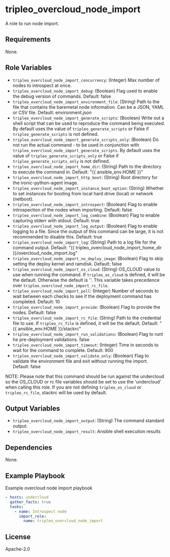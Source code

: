 tripleo_overcloud_node_import
=================================

A role to run node import.

Requirements
------------

None.

Role Variables
--------------

* `tripleo_overcloud_node_import_concurrency`: (Integer) Max number of nodes to introspect at once.
* `tripleo_overcloud_node_import_debug`: (Boolean) Flag used to enable the debug version of commands. Default: false
* `tripleo_overcloud_node_import_environment_file`: (String) Path to the file that contains the baremetal node information. Can be a JSON, YAML or CSV file. Default: environment.json
* `tripleo_overcloud_node_import_generate_scripts`: (Boolean) Write out a shell script that can be used to reproduce the command being executed. By default uses the value of `tripleo_generate_scripts` or False if `tripleo_generate_scripts` is not defined.
* `tripleo_overcloud_node_import_generate_scripts_only`: (Boolean) Do not run the actual command - to be used in conjunction with `tripleo_overcloud_node_import_generate_scripts`. By default uses the value of `tripleo_generate_scripts_only` or False if `tripleo_generate_scripts_only` is not defined.
* `tripleo_overcloud_node_import_home_dir`: (String) Path to the directory to execute the command in. Default: "{{ ansible_env.HOME }}"
* `tripleo_overcloud_node_import_http_boot`: (String) Root directory for the ironic-python-agent image.
* `tripleo_overcloud_node_import_instance_boot_option`: (String) Whether to set instances for booting from local hard drive (local) or network (netboot).
* `tripleo_overcloud_node_import_introspect`: (Boolean) Flag to enable introspection of the nodes when importing. Default: false
* `tripleo_overcloud_node_import_log_combine`: (Boolean) Flag to enable capturing stderr with stdout. Default: true
* `tripleo_overcloud_node_import_log_output`: (Boolean) Flag to enable logging to a file. Since the output of this command can be large, it is not recommended to disable this. Default: true
* `tripleo_overcloud_node_import_log`: (String) Path to a log file for the command output. Default: "{{ tripleo_overcloud_node_import_home_dir }}/overcloud_node_import.log"
* `tripleo_overcloud_node_import_no_deploy_image`: (Boolean) Flag to skip setting the deploy kernel and ramdisk. Default: false
* `tripleo_overcloud_node_import_os_cloud`: (String) OS_CLOUD value to use when running the command. If `tripleo_os_cloud` is defined, it will be the default. Otherwise the default is ''. This variable takes precedence over `tripleo_overcloud_node_import_rc_file`.
* `tripleo_overcloud_node_import_poll`: (Integer) Number of seconds to wait between each checks to see if the deployment command has completed. Default: 10
* `tripleo_overcloud_node_import_provide`: (Boolean) Flag to provide the nodes. Default: false
* `tripleo_overcloud_node_import_rc_file`: (String) Path to the credential file to use. If `tripleo_rc_file` is defined, it will be the default. Default: "{{ ansible_env.HOME }}/stackrc"
* `tripleo_overcloud_node_import_run_validations`: (Boolean) Flag to runt he pre-deployment validations. false
* `tripleo_overcloud_node_import_timeout`: (Integer) Time in seconds to wait for the command to complete. Default: 900
* `tripleo_overcloud_node_import_validate_only`: (Boolean) Flag to validate the environment file and exit without running the import. Default: false

NOTE: Please note that this command should be run against the undercloud so the
OS_CLOUD or rc file variables should be set to use the 'undercloud' when
calling this role. If you are not defining `tripleo_os_cloud` or `tripleo_rc_file`,
stackrc will be used by default.

Output Variables
----------------

* `tripleo_overcloud_node_import_output`: (String) The command standard output.
* `tripleo_overcloud_node_import_result`: Ansible shell execution results

Dependencies
------------

None.

Example Playbook
----------------

Example overcloud node import playbook

```yaml
- hosts: undercloud
  gather_facts: true
  tasks:
    - name: Introspect node
      import_role:
        name: tripleo_overcloud_node_import
```

License
-------

Apache-2.0
